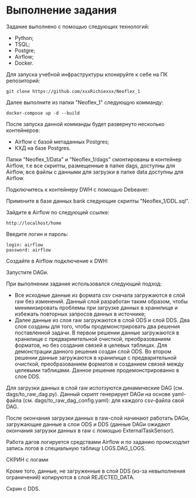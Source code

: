 # Выполнение задания

Задание выполнено с помощью следующих технологий:
* Python;
* TSQL;
* Postgre;
* Airflow;
* Docker.

Для запуска учебной инфраструктуры клонируйте к себе на ПК репозиторий:

    git clone https://github.com/xxxRichiexxx/Neoflex_1

Далее выполните из папки "Neoflex_1" следующую комманду:

    docker-compose up -d --build

После запуска данной комманды будет развернуто несколько контейнеров: 

* Airflow с базой метаданных Postgres;
* КХД на базе Postgres.

Папки "Neoflex_1/Data" и "Neoflex_1/dags" смонтированы в контейнер Airflow, т.е все скрипты, размещенные в папке dags, доступны для Airflow, все файлы с данными для загрузки в папке data доступны для Airflow.

Подключитесь к контейнеру DWH с помощью Debeaver:



Примените в базе данных bank следующие скрипты "Neoflex_1/DDL.sql".


Зайдите в Airflow по следующей ссылке:

    http://localhost/home

Введите логин и пароль:

    login: airflow
    password: airflow

Создайте в Airflow подключение к DWH:


Запустите DAGи.


При выполнении задания использовался следующий подход:

* Все исходные данные из формата csv сначала загружаются в слой raw без изменений. Данный слой разработан таким образом, чтобы минимизировать проблемы при загрузке данных в хранилище и избежать повторных запросов данных в источнике;
* Далее данные из слоя raw загружаются в слой ODS и слой DDS. Два слоя созданы для того, чтобы продемонстрировать два решения поставленной задачи. В первом решении данные загружаются в хранилище с предваримтельной очисткой, преобразованием форматов, но без создания связей в целевых таблицах. Для демонстрации данного решения создан слой ODS. Во втором решении данные загружаются в хранилище с предварительной очисткой, преобразованием форматов и созданием связей между целевыми таблицами. Данное решение продемонстрированно в слое DDS.

Для загрузки данных в слой raw испотзуются динамические DAG (см. dags/to_raw_dag.py).
Данный скрипт генерирует DAGи на основе yaml-файла (см. dags/to_raw_dag_config.yaml): для каждого csv-файла свой DAG.

После окончания загрузки данных в raw-слой начинают работать DAGи, загружающие данные в слои ODS и DDS (данные DAGи ожидают окончания загрузки данных в raw с помощью ExternalTaskSensor).

Работа дагов логируется средствами Airflow и по заданию промсходлит запись логов в специальную таблицу LOGS.DAG_LOGS.

СКРИН с логами

Кроме того, данные, не загруженные в слой DDS (из-за невыполнения ограничений) копируются в слой REJECTED_DATA.

Скрин с DDS.